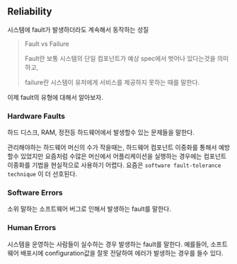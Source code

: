 ## Reliability

시스템에 fault가 발생하더라도 계속해서 동작하는 성질

> Fault vs Failure
>
> Fault란 보통 시스템의 단일 컴포넌트가 예상 spec에서 벗어나 있다는것을 의미하고,
>
> failure란 시스템이 유저에게 서비스를 제공하지 못하는 때를 말한다.

이제 fault의 유형에 대해서 알아보자.

### Hardware Faults

하드 디스크, RAM, 정전등 하드웨어에서 발생할수 있는 문제들을 말한다.

관리해야하는 하드웨어 머신의 수가 작을때는, 하드웨어 컴포넌트 이중화를 통해서 예방할수 있었지만 요즘처럼 수많은 머신에서 어플리케이션을 실행하는 경우에는 컴포넌트 이중화를 기법을 현실적으로 사용하기 어렵다. 요즘은 `software fault-tolerance technique` 이 더 선호된다.

### Software Errors

소위 말하는 소프트웨어 버그로 인해서 발생하는 fault를 말한다.

### Human Errors

시스템을 운영하는 사람들이 실수하는 경우 발생하는 fault를 말한다. 예를들어, 소프트웨어 배포시에 configuration값을 잘못 전달하여 에러가 발생하는 경우를 들수 있다.
